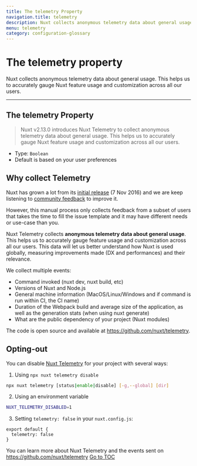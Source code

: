 ```yaml
---
title: The telemetry Property
navigation.title: telemetry
description: Nuxt collects anonymous telemetry data about general usage. This helps us to accurately gauge Nuxt feature usage and customization across all our users.
menu: telemetry
category: configuration-glossary
---
```

# The telemetry property

Nuxt collects anonymous telemetry data about general usage. This helps us to accurately gauge Nuxt feature usage and customization across all our users.

---

## The telemetry Property

> Nuxt v2.13.0 introduces Nuxt Telemetry to collect anonymous telemetry data about general usage. This helps us to accurately gauge Nuxt feature usage and customization across all our users.

- Type: `Boolean`
- Default is based on your user preferences

## Why collect Telemetry

Nuxt has grown a lot from its [initial release](https://github.com/nuxt/nuxt.js/releases/tag/v0.2.0) (7 Nov 2016) and we are keep listening to [community feedback](https://github.com/nuxt/nuxt.js/issues) to improve it.

However, this manual process only collects feedback from a subset of users that takes the time to fill the issue template and it may have different needs or use-case than you.

Nuxt Telemetry collects **anonymous telemetry data about general usage**. This helps us to accurately gauge feature usage and customization across all our users. This data will let us better understand how Nuxt is used globally, measuring improvements made (DX and performances) and their relevance.

We collect multiple events:

- Command invoked (nuxt dev, nuxt build, etc)
- Versions of Nuxt and Node.js
- General machine information (MacOS/Linux/Windows and if command is run within CI, the CI name)
- Duration of the Webpack build and average size of the application, as well as the generation stats (when using nuxt generate)
- What are the public dependency of your project (Nuxt modules)

The code is open source and available at https://github.com/nuxt/telemetry.

## Opting-out

You can disable [Nuxt Telemetry](https://github.com/nuxt/telemetry) for your project with several ways:

1. Using `npx nuxt telemetry disable`

```bash
npx nuxt telemetry [status|enable|disable] [-g,--global] [dir]
```

2. Using an environment variable

```bash
NUXT_TELEMETRY_DISABLED=1
```

3. Setting `telemetry: false` in your `nuxt.config.js`:

```js{}[nuxt.config.js]
export default {
  telemetry: false
}
```

You can learn more about Nuxt Telemetry and the events sent on https://github.com/nuxt/telemetry
<span style='float: footnote;'><a href="../../../../index.html#toc">Go to TOC</a></span>

